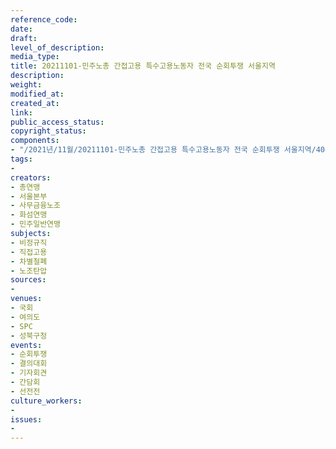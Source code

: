 ```yaml
---
reference_code: 
date: 
draft: 
level_of_description: 
media_type: 
title: 20211101-민주노총 간접고용 특수고용노동자 전국 순회투쟁 서울지역
description: 
weight: 
modified_at: 
created_at: 
link: 
public_access_status: 
copyright_status: 
components:
- "/2021년/11월/20211101-민주노총 간접고용 특수고용노동자 전국 순회투쟁 서울지역/404400_63511_2711.jpg"
tags:
- 
creators:
- 총연맹
- 서울본부
- 사무금융노조
- 화섬연맹
- 민주일반연맹
subjects:
- 비정규직
- 직접고용
- 차별철폐
- 노조탄압
sources:
- 
venues:
- 국회
- 여의도
- SPC
- 성북구청
events:
- 순회투쟁
- 결의대회
- 기자회견
- 간담회
- 선전전
culture_workers:
- 
issues:
- 
---
```

